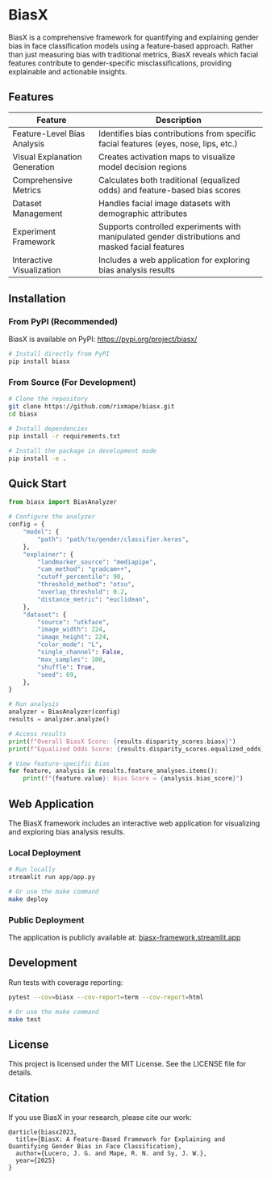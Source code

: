 # BiasX

BiasX is a comprehensive framework for quantifying and explaining gender bias in face classification models using a feature-based approach. Rather than just measuring bias with traditional metrics, BiasX reveals which facial features contribute to gender-specific misclassifications, providing explainable and actionable insights.

## Features

| **Feature**                   | **Description**                                                                                  |
| ----------------------------- | ------------------------------------------------------------------------------------------------ |
| Feature-Level Bias Analysis   | Identifies bias contributions from specific facial features (eyes, nose, lips, etc.)             |
| Visual Explanation Generation | Creates activation maps to visualize model decision regions                                      |
| Comprehensive Metrics         | Calculates both traditional (equalized odds) and feature-based bias scores                       |
| Dataset Management            | Handles facial image datasets with demographic attributes                                        |
| Experiment Framework          | Supports controlled experiments with manipulated gender distributions and masked facial features |
| Interactive Visualization     | Includes a web application for exploring bias analysis results                                   |

## Installation

### From PyPI (Recommended)

BiasX is available on PyPI: <https://pypi.org/project/biasx/>

```bash
# Install directly from PyPI
pip install biasx
```

### From Source (For Development)

```bash
# Clone the repository
git clone https://github.com/rixmape/biasx.git
cd biasx

# Install dependencies
pip install -r requirements.txt

# Install the package in development mode
pip install -e .
```

## Quick Start

```python
from biasx import BiasAnalyzer

# Configure the analyzer
config = {
    "model": {
        "path": "path/to/gender/classifier.keras",
    },
    "explainer": {
        "landmarker_source": "mediapipe",
        "cam_method": "gradcam++",
        "cutoff_percentile": 90,
        "threshold_method": "otsu",
        "overlap_threshold": 0.2,
        "distance_metric": "euclidean",
    },
    "dataset": {
        "source": "utkface",
        "image_width": 224,
        "image_height": 224,
        "color_mode": "L",
        "single_channel": False,
        "max_samples": 100,
        "shuffle": True,
        "seed": 69,
    },
}

# Run analysis
analyzer = BiasAnalyzer(config)
results = analyzer.analyze()

# Access results
print(f"Overall BiasX Score: {results.disparity_scores.biasx}")
print(f"Equalized Odds Score: {results.disparity_scores.equalized_odds}")

# View feature-specific bias
for feature, analysis in results.feature_analyses.items():
    print(f"{feature.value}: Bias Score = {analysis.bias_score}")
```

## Web Application

The BiasX framework includes an interactive web application for visualizing and exploring bias analysis results.

### Local Deployment

```bash
# Run locally
streamlit run app/app.py

# Or use the make command
make deploy
```

### Public Deployment

The application is publicly available at: [biasx-framework.streamlit.app](https://biasx-framework.streamlit.app)

## Development

Run tests with coverage reporting:

```bash
pytest --cov=biasx --cov-report=term --cov-report=html

# Or use the make command
make test
```

## License

This project is licensed under the MIT License. See the LICENSE file for details.

## Citation

If you use BiasX in your research, please cite our work:

```plaintext
@article{biasx2023,
  title={BiasX: A Feature-Based Framework for Explaining and Quantifying Gender Bias in Face Classification},
  author={Lucero, J. G. and Mape, R. N. and Sy, J. W.},
  year={2025}
}
```
